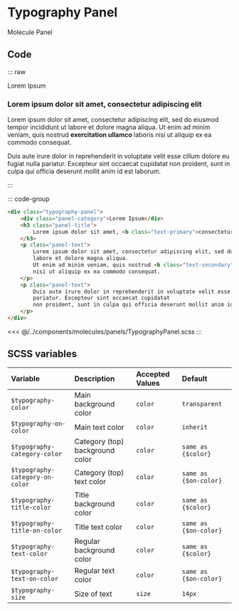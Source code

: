 # Typography Panel
<Badge type="info">Molecule</Badge> <Badge type="info">Panel</Badge>

## Code

::: raw
<div class="dev-section">
    <div class="typography-panel">
        <div class="panel-category">Lorem Ipsum</div>
        <h3 class="panel-title">
            Lorem ipsum dolor sit amet, <b class="text-primary">consectetur</b> adipiscing elit
        </h3>
        <p class="panel-text">
            Lorem ipsum dolor sit amet, consectetur adipiscing elit, sed do eiusmod tempor incididunt ut
            labore et dolore magna aliqua.
            Ut enim ad minim veniam, quis nostrud <b class="text-secondary">exercitation ullamco</b> laboris
            nisi ut aliquip ex ea commodo consequat.
        </p>
        <p class="panel-text">
            Duis aute irure dolor in reprehenderit in voluptate velit esse cillum dolore eu fugiat nulla
            pariatur. Excepteur sint occaecat cupidatat
            non proident, sunt in culpa qui officia deserunt mollit anim id est laborum.
        </p>
    </div>
</div>
:::

::: code-group
``` html
<div class="typography-panel">
    <div class="panel-category">Lorem Ipsum</div>
    <h3 class="panel-title">
        Lorem ipsum dolor sit amet, <b class="text-primary">consectetur</b> adipiscing elit
    </h3>
    <p class="panel-text">
        Lorem ipsum dolor sit amet, consectetur adipiscing elit, sed do eiusmod tempor incididunt ut
        labore et dolore magna aliqua.
        Ut enim ad minim veniam, quis nostrud <b class="text-secondary">exercitation ullamco</b> laboris
        nisi ut aliquip ex ea commodo consequat.
    </p>
    <p class="panel-text">
        Duis aute irure dolor in reprehenderit in voluptate velit esse cillum dolore eu fugiat nulla
        pariatur. Excepteur sint occaecat cupidatat
        non proident, sunt in culpa qui officia deserunt mollit anim id est laborum.
    </p>
</div>
```
<<< @/../components/molecules/panels/TypographyPanel.scss
:::

## SCSS variables

| Variable                        | Description                     | Accepted Values | Default               |
|:--------------------------------|:--------------------------------|:----------------|:----------------------|
| `$typography-color`             | Main background color           | `color`         | `transparent`         |
| `$typography-on-color`          | Main text color                 | `color`         | `inherit`             |
| `$typography-category-color`    | Category (top) background color | `color`         | `same as {$color}`    |
| `$typography-category-on-color` | Category (top) text color       | `color`         | `same as {$on-color}` |
| `$typography-title-color`       | Title background color          | `color`         | `same as {$color}`    |
| `$typography-title-on-color`    | Title text color                | `color`         | `same as {$on-color}` |
| `$typography-text-color`        | Regular background color        | `color`         | `same as {$color}`    |
| `$typography-text-on-color`     | Regular text color              | `color`         | `same as {$on-color}` |
| `$typography-size`              | Size of text                    | `size`          | `14px`                |

<style lang="scss">

@use "docs/theme.scss" as theme;
@use "components/molecules/panels/TypographyPanel.scss" as * with (
    $typography-size: 18px,
    $typography-category-on-color: theme.$secondary-color,
    $typography-title-on-color: theme.$primary-color,
);
</style>